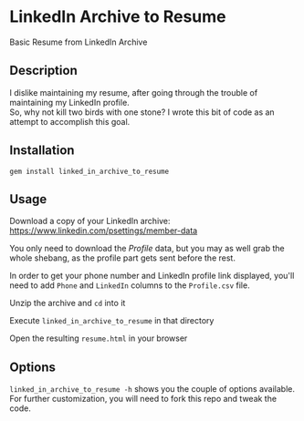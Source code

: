 LinkedIn Archive to Resume
============

Basic Resume from LinkedIn Archive

Description
-----------

I dislike maintaining my resume, after going through the trouble of maintaining my LinkedIn profile.  
So, why not kill two birds with one stone?  I wrote this bit of code as an attempt to accomplish
this goal.

Installation
------------

`gem install linked_in_archive_to_resume`

Usage
-----

Download a copy of your LinkedIn archive: https://www.linkedin.com/psettings/member-data

You only need to download the *Profile* data, but you may as well grab the whole shebang, as the
profile part gets sent before the rest.

In order to get your phone number and LinkedIn profile link displayed, you'll need to add `Phone` 
and `LinkedIn` columns to the `Profile.csv` file.

Unzip the archive and `cd` into it

Execute `linked_in_archive_to_resume` in that directory

Open the resulting `resume.html` in your browser

Options
-------

`linked_in_archive_to_resume -h` shows you the couple of options available.  For further customization,
you will need to fork this repo and tweak the code.
